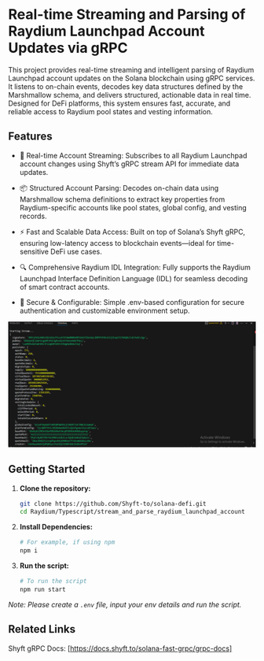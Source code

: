 # Real-time Streaming and Parsing of Raydium Launchpad Account Updates via gRPC

This project provides real-time streaming and intelligent parsing of Raydium Launchpad account updates on the Solana blockchain using gRPC services. It listens to on-chain events, decodes key data structures defined by the Marshmallow schema, and delivers structured, actionable data in real time. Designed for DeFi platforms, this system ensures fast, accurate, and reliable access to Raydium pool states and vesting information.

## Features
- 🔄 Real-time Account Streaming: Subscribes to all Raydium Launchpad account changes using Shyft’s gRPC stream API for immediate data updates.

- 📦 Structured Account Parsing: Decodes on-chain data using Marshmallow schema definitions to extract key properties from Raydium-specific accounts like pool states, global config, and vesting records.

- ⚡ Fast and Scalable Data Access: Built on top of Solana’s Shyft gRPC, ensuring low-latency access to blockchain events—ideal for time-sensitive DeFi use cases.

- 🔍 Comprehensive Raydium IDL Integration: Fully supports the Raydium Launchpad Interface Definition Language (IDL) for seamless decoding of smart contract accounts.

- 🔐 Secure & Configurable: Simple .env-based configuration for secure authentication and customizable environment setup.

![screenshot](assets/raydium-launchpad.png?raw=true "Screenshot")

## Getting Started

1. **Clone the repository:**
   ```bash
   git clone https://github.com/Shyft-to/solana-defi.git
   cd Raydium/Typescript/stream_and_parse_raydium_launchpad_account
   ```

2. **Install Dependencies:**

    ```bash
    # For example, if using npm
    npm i
    ```

3. **Run the script:**

    ```bash
    # To run the script
    npm run start
    ```

*Note: Please create a `.env` file, input your env details and run the script.*

## Related Links

Shyft gRPC Docs: [https://docs.shyft.to/solana-fast-grpc/grpc-docs]